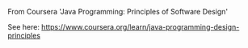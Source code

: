 From Coursera 'Java Programming: Principles of Software Design'

See here: https://www.coursera.org/learn/java-programming-design-principles
